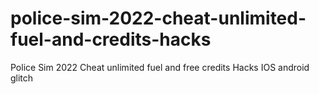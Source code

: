 # police-sim-2022-cheat-unlimited-fuel-and-credits-hacks
Police Sim 2022 Cheat unlimited fuel and free credits Hacks IOS android glitch
